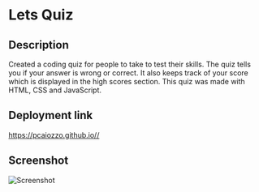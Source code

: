 # Lets Quiz

## Description
Created a coding quiz for people to take to test their skills. The quiz tells you if your answer is wrong or correct. It also keeps track of your score which is displayed in the high scores section. This quiz was made with HTML, CSS and JavaScript.


## Deployment link

https://pcaiozzo.github.io//

## Screenshot

![Screenshot](./)